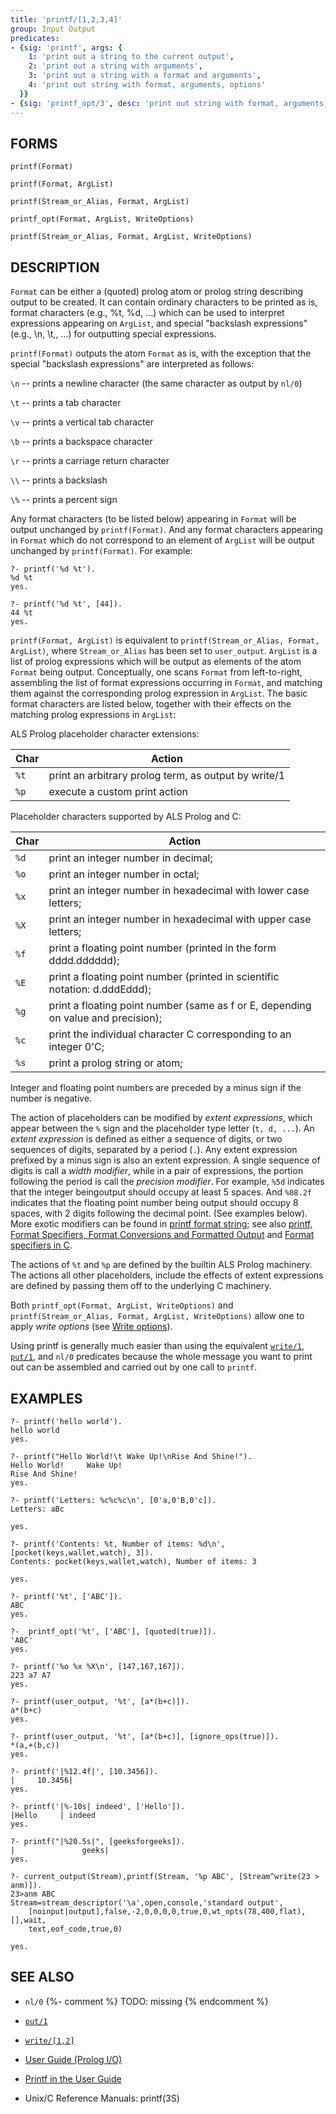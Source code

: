 ```yaml
---
title: 'printf/[1,2,3,4]'
group: Input Output
predicates:
- {sig: 'printf', args: {
    1: 'print out a string to the current output',
    2: 'print out a string with arguments',
    3: 'print out a string with a format and arguments',
    4: 'print out string with format, arguments, options'
  }}
- {sig: 'printf_opt/3', desc: 'print out string with format, arguments, options'}
---
```


## FORMS
```
printf(Format)

printf(Format, ArgList)

printf(Stream_or_Alias, Format, ArgList)

printf_opt(Format, ArgList, WriteOptions)

printf(Stream_or_Alias, Format, ArgList, WriteOptions)
```
## DESCRIPTION

`Format` can be either a (quoted) prolog atom or prolog string describing output to be created.  It can contain ordinary characters to be printed as is, format characters (e.g., %t, %d, ...) which can be used to interpret expressions appearing on `ArgList`, and special "backslash expressions" (e.g., \n, \t,, ...) for outputting special expressions.

`printf(Format)` outputs the atom `Format` as is, with the exception that the special "backslash expressions" are interpreted as follows:

`\n` -- prints a newline character (the same character as output by `nl/0`)

`\t` -- prints a tab character

`\v` -- prints a vertical tab character

`\b` -- prints a backspace character

`\r` -- prints a carriage return character

`\\` -- prints a backslash

`\%` -- prints a percent sign

Any format characters (to be listed below) appearing in `Format` will be output unchanged by `printf(Format)`.  And any format characters appearing in `Format` which do not correspond to an element of `ArgList` will be output unchanged by `printf(Format)`.  For example:
```
?- printf('%d %t').
%d %t
yes.

?- printf('%d %t', [44]).
44 %t
yes.
```

`printf(Format, ArgList)` is equivalent to `printf(Stream_or_Alias, Format, ArgList)`, where `Stream_or_Alias` has been set to `user_output`.  `ArgList` is a list of prolog expressions which will be output as elements of the atom `Format` being output.  Conceptually, one scans `Format` from left-to-right, assembling the list of format expressions occurring in `Format`, and matching them against the corresponding prolog expression in `ArgList`.  The basic format characters are listed below, together with their effects on the matching prolog expressions in `ArgList`:

ALS Prolog placeholder character extensions:  

| Char  | Action                                               |
| ----- | ---------------------------------------------------- |
| `%t`  | print an arbitrary prolog term, as output by write/1 |
| `%p`  | execute a custom print action                        |

Placeholder characters supported by ALS Prolog and C:

| Char  | Action                                                                            |
| ----- | --------------------------------------------------------------------------------- |
| `%d`  | print an integer number in decimal;                                               |
| `%o`  | print an integer number in octal;                                                 |
| `%x`  | print an integer number in hexadecimal with lower case letters;                   |
| `%X`  | print an integer number in hexadecimal with upper case letters;                   | 
| `%f`  | print a floating point number (printed in the form dddd.dddddd);                  | 
| `%E`  | print a floating point number (printed in scientific notation: d.dddEddd);        |
| `%g`  | print a floating point number (same as f or E, depending on value and precision); |
| `%c`  | print the individual character C corresponding to an integer 0'C;                 |
| `%s`  | print a prolog string or atom;                                                    |

Integer and floating point numbers are preceded by a minus sign if the number is negative.

The action of placeholders can be modified by *extent expressions*, which appear between the `%` sign and the placeholder type letter (`t, d, ...`).  An *extent expression* is defined as either a sequence of digits, or two sequences of digits, separated by a period (`.`).  Any extent expression prefixed by a minus sign is also an extent expression.  A single sequence of digits is call a *width modifier*, while in a pair of expressions, the portion following the period is call the *precision modifier*.  For example, `%5d` indicates that the integer beingoutput should occupy at least 5 spaces.  And `%08.2f` indicates that the floating point number being output should occupy 8 spaces, with 2 digits following the decimal point. (See examples below).  More exotic modifiers can be found in [printf format string](https://en.wikipedia.org/wiki/Printf_format_string); see also [printf, Format Specifiers, Format Conversions and Formatted Output](https://c.camden.rutgers.edu/c_resources/printf.html) and [Format specifiers in C](https://www.geeksforgeeks.org/format-specifiers-in-c/).

The actions of `%t` and `%p` are defined by the builtin ALS Prolog machinery.  The actions all other placeholders, include the effects of extent expressions are defined by passing them off to the underlying C machinery.

Both `printf_opt(Format, ArgList, WriteOptions)` and `printf(Stream_or_Alias, Format, ArgList, WriteOptions)` allow one to apply *write options* (see [Write options](../guide/10-Prolog-I-O.html#1072-write-options)).






Using printf is generally much easier than using the equivalent [`write/1`](write.html), [`put/1`](put.html), and `nl/0` predicates because the whole message you want to print out can be assembled and carried out by one call to `printf`.

## EXAMPLES
```
?- printf('hello world').
hello world
yes.

?- printf("Hello World!\t Wake Up!\nRise And Shine!").
Hello World!	 Wake Up!
Rise And Shine!
yes.

?- printf('Letters: %c%c%c\n', [0'a,0'B,0'c]).
Letters: aBc

yes.

?- printf('Contents: %t, Number of items: %d\n', [pocket(keys,wallet,watch), 3]).
Contents: pocket(keys,wallet,watch), Number of items: 3

yes.

?- printf('%t', ['ABC']).
ABC
yes.

?-  printf_opt('%t', ['ABC'], [quoted(true)]).
'ABC'
yes.

?- printf('%o %x %X\n', [147,167,167]).
223 a7 A7
yes.

?- printf(user_output, '%t', [a*(b+c)]).
a*(b+c)
yes.

?- printf(user_output, '%t', [a*(b+c)], [ignore_ops(true)]).
*(a,+(b,c))
yes.

?- printf('|%12.4f|', [10.3456]).
|     10.3456|
yes.

?- printf('|%-10s| indeed', ['Hello']).
|Hello     | indeed
yes.

?- printf("|%20.5s|", [geeksforgeeks]).
|               geeks|
yes.

?- current_output(Stream),printf(Stream, '%p ABC', [Stream^write(23 > anm)]).
23>anm ABC
Stream=stream_descriptor('\a',open,console,'standard output',
    [noinput|output],false,-2,0,0,0,0,true,0,wt_opts(78,400,flat),[],wait,
    text,eof_code,true,0) 

yes.

```
## SEE ALSO

- `nl/0` {%- comment %} TODO: missing {% endcomment %}
- [`put/1`](put.html)
- [`write/[1,2]`](write.html)

- [User Guide (Prolog I/O)](../guide/10-Prolog-I-O.html)
- [Printf in the User Guide](../guide/10-Prolog-I-O.html#1074-printf)
- Unix/C Reference Manuals: printf(3S)
